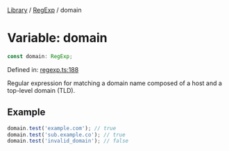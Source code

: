 <!-- markdownlint-disable -->
<!-- cspell: disable -->
[Library](../index.md) / [RegExp](./index.md) / domain

# Variable: domain

```ts
const domain: RegExp;
```

Defined in: [regexp.ts:188](https://github.com/technobuddha/library/blob/main/src/regexp.ts#L188)

Regular expression for matching a domain name composed of a host and a top-level domain (TLD).

## Example

```typescript
domain.test('example.com'); // true
domain.test('sub.example.co'); // true
domain.test('invalid_domain'); // false
```

